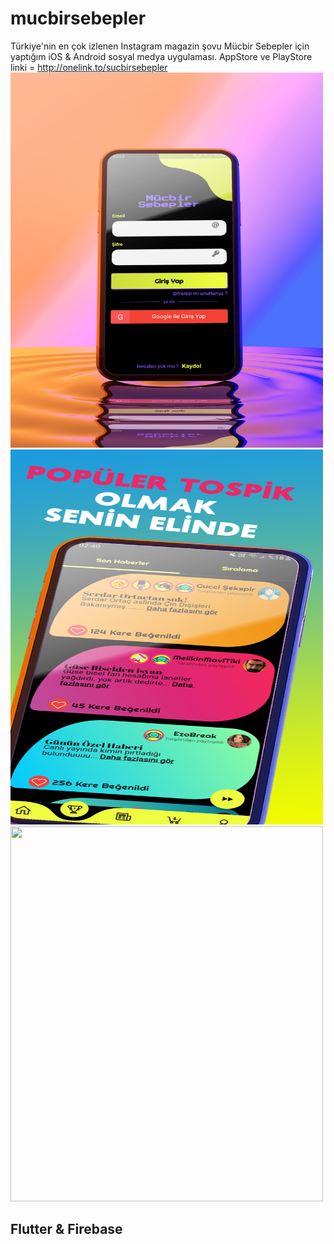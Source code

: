 # mucbirsebepler
Türkiye'nin en çok izlenen Instagram magazin şovu Mücbir Sebepler için yaptığım iOS & Android sosyal medya uygulaması.
AppStore ve PlayStore linki = http://onelink.to/sucbirsebepler
<img src="screenshots/2390425.png" width=500 height=600> 
<img src="screenshots/tospik.png" width=500 height=600>
<img src="screenshots/2552640.png" width=500 height=600>

## Flutter & Firebase
